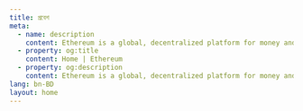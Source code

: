 ```yaml
---
title: প্রবেশ
meta:
  - name: description
    content: Ethereum is a global, decentralized platform for money and new kinds of applications. On Ethereum, you can write code that controls money, and build applications accessible anywhere in the world.
  - property: og:title
    content: Home | Ethereum
  - property: og:description
    content: Ethereum is a global, decentralized platform for money and new kinds of applications. On Ethereum, you can write code that controls money, and build applications accessible anywhere in the world.
lang: bn-BD
layout: home
---
```


<HomePage/>
